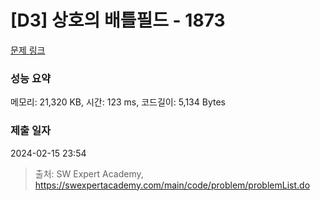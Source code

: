 # [D3] 상호의 배틀필드 - 1873 

[문제 링크](https://swexpertacademy.com/main/code/problem/problemDetail.do?contestProbId=AV5LyE7KD2ADFAXc) 

### 성능 요약

메모리: 21,320 KB, 시간: 123 ms, 코드길이: 5,134 Bytes

### 제출 일자

2024-02-15 23:54



> 출처: SW Expert Academy, https://swexpertacademy.com/main/code/problem/problemList.do